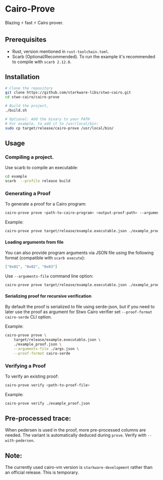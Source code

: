 # Cairo-Prove

Blazing ⚡ fast ⚡ Cairo prover.

## Prerequisites

- Rust, version mentioned in `rust-toolchain.toml`.
- Scarb (Optional/Recommended). To run the example it's recommended to compile with `scarb 2.12.0`.

## Installation

```bash
# Clone the repository
git clone https://github.com/starkware-libs/stwo-cairo.git
cd stwo-cairo/cairo-prove

# Build the project,
./build.sh

# Optional: Add the binary to your PATH
# For example, to add it to /usr/local/bin:
sudo cp target/release/cairo-prove /usr/local/bin/
```

## Usage

### Compiling a project.

Use scarb to compile an executable:
```bash
cd example
scarb  --profile release build 
```

### Generating a Proof

To generate a proof for a Cairo program:

```bash
cairo-prove prove <path-to-cairo-program> <output-proof-path> --arguments <args> 
```

Example:
```bash
cairo-prove prove target/release/example.executable.json ./example_proof.json --arguments 10000
```

#### Loading arguments from file

You can also provide program arguments via JSON file using the following format (compatible with `scarb execute`):

```json
["0x01", "0x02", "0x03"]
```

Use `--arguments-file` command line option:

```sh
cairo-prove prove target/release/example.executable.json ./example_proof.json --arguments-file ./args.json
```

#### Serializing proof for recursive verification

By default the proof is serialized to file using serde-json, but if you need to later use the proof as argument for Stwo Cairo verifier set `--proof-format cairo-serde` CLI option.

Example:

```bash
cairo-prove prove \
    target/release/example.executable.json \
    ./example_proof.json \
    --arguments-file ./args.json \
    --proof-format cairo-serde
```

### Verifying a Proof

To verify an existing proof:

```bash
cairo-prove verify <path-to-proof-file>
```

Example:
```bash
cairo-prove verify ./example_proof.json
```

## Pre-processed trace:
When pedersen is used in the proof, more pre-processed columns are needed. The variant is automatically deduced during `prove`. 
Verify with `--with-pedersen`.

## Note:
The currently used cairo-vm version is `starkware-development` rather than an official release. 
This is temporary.
